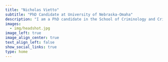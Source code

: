 ```yaml
---
title: "Nicholas Vietto"
subtitle: "PhD Candidate at University of Nebraska-Omaha"
description: "I am a PhD candidate in the School of Criminology and Criminal Justice where my research centers on biopsychosocial criminology and quantitative methodology."
images:
  - img/headshot.jpg
image_left: true
image_align_center: true
text_align_left: false
show_social_links: true 
type: home
---
```


